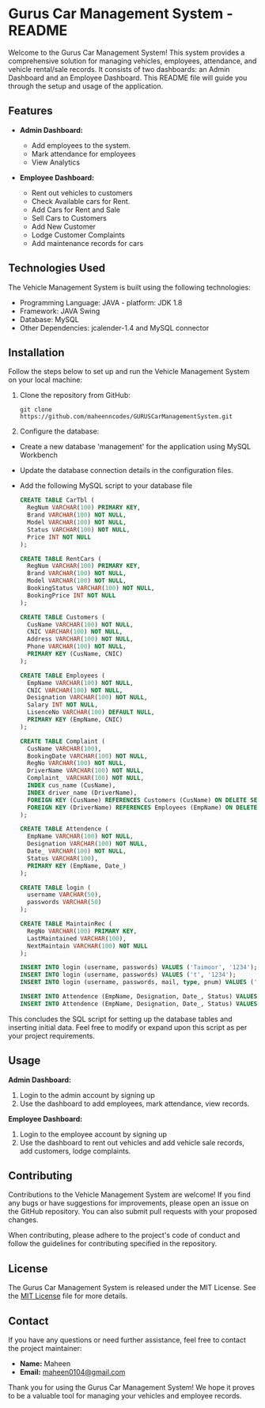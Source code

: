 # Gurus Car Management System - README

Welcome to the Gurus Car Management System! This system provides a comprehensive solution for managing vehicles, employees, attendance, and vehicle rental/sale records. It consists of two dashboards: an Admin Dashboard and an Employee Dashboard. This README file will guide you through the setup and usage of the application.

## Features

- **Admin Dashboard:**
  - Add employees to the system.
  - Mark attendance for employees
  - View Analytics

- **Employee Dashboard:**
  - Rent out vehicles to customers
  - Check Available cars for Rent.
  - Add Cars for Rent and Sale
  - Sell Cars to Customers
  - Add New Customer
  - Lodge Customer Complaints
  - Add maintenance records for cars

## Technologies Used

The Vehicle Management System is built using the following technologies:

- Programming Language: JAVA - platform: JDK 1.8
- Framework: JAVA Swing
- Database: MySQL
- Other Dependencies: jcalender-1.4 and MySQL connector

## Installation

Follow the steps below to set up and run the Vehicle Management System on your local machine:

1. Clone the repository from GitHub:

   ```shell
   git clone https://github.com/maheenncodes/GURUSCarManagementSystem.git

2. Configure the database:
 - Create a new database 'management' for the application using MySQL Workbench
 - Update the database connection details in the configuration files.
 - Add the following MySQL script to your database file

    ```sql
    CREATE TABLE CarTbl (
      RegNum VARCHAR(100) PRIMARY KEY,
      Brand VARCHAR(100) NOT NULL,
      Model VARCHAR(100) NOT NULL,
      Status VARCHAR(100) NOT NULL,
      Price INT NOT NULL
    );
    
    CREATE TABLE RentCars (
      RegNum VARCHAR(100) PRIMARY KEY,
      Brand VARCHAR(100) NOT NULL,
      Model VARCHAR(100) NOT NULL,
      BookingStatus VARCHAR(100) NOT NULL,
      BookingPrice INT NOT NULL
    );
    
    CREATE TABLE Customers (
      CusName VARCHAR(100) NOT NULL,
      CNIC VARCHAR(100) NOT NULL,
      Address VARCHAR(100) NOT NULL,
      Phone VARCHAR(100) NOT NULL,
      PRIMARY KEY (CusName, CNIC)
    );
    
    CREATE TABLE Employees (
      EmpName VARCHAR(100) NOT NULL,
      CNIC VARCHAR(100) NOT NULL,
      Designation VARCHAR(100) NOT NULL,
      Salary INT NOT NULL,
      LisenceNo VARCHAR(100) DEFAULT NULL,
      PRIMARY KEY (EmpName, CNIC)
    );
    
    CREATE TABLE Complaint (
      CusName VARCHAR(100),
      BookingDate VARCHAR(100) NOT NULL,
      RegNo VARCHAR(100) NOT NULL,
      DriverName VARCHAR(100) NOT NULL,
      Complaint_ VARCHAR(100) NOT NULL,
      INDEX cus_name (CusName),
      INDEX driver_name (DriverName),
      FOREIGN KEY (CusName) REFERENCES Customers (CusName) ON DELETE SET NULL ON UPDATE CASCADE,
      FOREIGN KEY (DriverName) REFERENCES Employees (EmpName) ON DELETE CASCADE ON UPDATE CASCADE
    );
    
    CREATE TABLE Attendence (
      EmpName VARCHAR(100) NOT NULL,
      Designation VARCHAR(100) NOT NULL,
      Date_ VARCHAR(100) NOT NULL,
      Status VARCHAR(100),
      PRIMARY KEY (EmpName, Date_)
    );
    
    CREATE TABLE login (
      username VARCHAR(50),
      passwords VARCHAR(50)
    );
    
    CREATE TABLE MaintainRec (
      RegNo VARCHAR(100) PRIMARY KEY,
      LastMaintained VARCHAR(100),
      NextMaintain VARCHAR(100) NOT NULL
    );
    
    INSERT INTO login (username, passwords) VALUES ('Taimoor', '1234');
    INSERT INTO login (username, passwords) VALUES ('t', '1234');
    INSERT INTO login (username, passwords, mail, type, pnum) VALUES ('t', '1234', 't@gmail.com', 'Admin', '3000');
    
    INSERT INTO Attendence (EmpName, Designation, Date_, Status) VALUES ('fizza', 'driver', '06-12-2022', 'Absent');
    INSERT INTO Attendence (EmpName, Designation, Date_, Status) VALUES ('Maheen', 'driver', '06-12-2022', 'Present');

This concludes the SQL script for setting up the database tables and inserting initial data. Feel free to modify or expand upon this script as per your project requirements.
      
  
## Usage

**Admin Dashboard:**

1. Login to the admin account by signing up
2. Use the dashboard to add employees, mark attendance, view records.

**Employee Dashboard:**

1. Login to the employee account by signing up
2. Use the dashboard to rent out vehicles and add vehicle sale records, add customers, lodge complaints.

## Contributing

Contributions to the Vehicle Management System are welcome! If you find any bugs or have suggestions for improvements, please open an issue on the GitHub repository. You can also submit pull requests with your proposed changes.

When contributing, please adhere to the project's code of conduct and follow the guidelines for contributing specified in the repository.

## License

The Gurus Car Management System is released under the  MIT License. See the [MIT License](LICENSE) file for more details.

## Contact

If you have any questions or need further assistance, feel free to contact the project maintainer:

- **Name:** Maheen
- **Email:** maheen0104@gmail.com

Thank you for using the Gurus Car Management System! We hope it proves to be a valuable tool for managing your vehicles and employee records.

